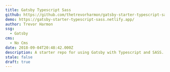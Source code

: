 ```yaml
---
title: Gatsby Typescript Sass
github: https://github.com/thetrevorharmon/gatsby-starter-typescript-sass
demo: https://gatsby-starter-typescript-sass.netlify.app/
author: Trevor Harmon
ssg:
  - Gatsby
cms:
  - No Cms
date: 2018-09-04T20:48:42.000Z
description: A starter repo for using Gatsby with Typescript and SASS.
stale: false
draft: true
---
```

